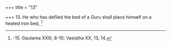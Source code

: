 +++
title = "13"

+++
13. He who has defiled the bed of a Guru shall place himself on a heated iron bed, [^9] 


[^9]:  -15. Gautama XXIII, 8-10; Vasiṣṭha XX, 13, 14.

